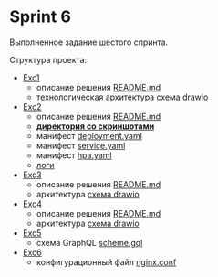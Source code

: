 # Sprint 6
Выполненное задание шестого спринта.

Структура проекта:
- [Exc1](./Exc1/)
    - описание решения [README.md](./Exc1/README.md)
    - технологическая архитектура [схема drawio](./Exc1/InsureTech_технологическая_архитектура-to-be.drawio.xml)
- [Exc2](./Exc2/)
    - описание решения [README.md](./Exc2/README.MD)
    - **[директория со скриншотами](./Exc2/images/)**
    - манифест [deployment.yaml](./Exc2/deployment.yaml)
    - манифест [service.yaml](./Exc2/service.yml)
    - манифест [hpa.yaml](./Exc2/hpa.yml)
    - [логи](./Exc2/logs-from-kube-controller-manager-in-kube-controller-manager-minikube.log)
- [Exc3](./Exc3/)
    - описание решения [README.md](./Exc3/README.md)
    - архитектура [схема drawio](./Exc3/InsureTech_C4_сontainer-diagram.drawio.xml)
- [Exc4](./Exc4/)
    - описание решения [README.md](./Exc4/README.md)
    - архитектура [схема drawio](./Exc4/InsureTech_C4_сontainer-diagram.drawio.xml)
- [Exc5](./Exc6/)
    - схема GraphQL [scheme.gql](./Exc5/scheme.gql)
- [Exc6](./Exc6/)
    - конфигурационный файл [nginx.conf](./Exc6/nginx.conf)